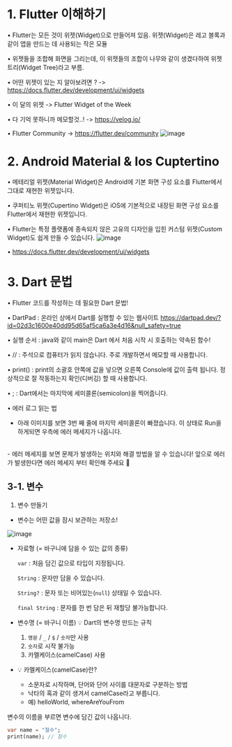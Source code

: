 # 1. Flutter 이해하기
• Flutter는 모든 것이 위젯(Widget)으로 만들어져 있음. 위젯(Widget)은 레고 블록과 같이 앱을 만드는 데 사용되는 작은 모듈

• 위젯들을 조합해 화면을 그리는데, 이 위젯들의 조합이 나무와 같이 생겼다하여 위젯트리(Widget Tree)라고 부름.

• 어떤 위젯이 있는 지 알아보려면 ? -> https://docs.flutter.dev/development/ui/widgets

• 이 달의 위젯 -> Flutter Widget of the Week

• 다 기억 못하니까 메모할것..! -> https://velog.io/

• Flutter Community -> https://flutter.dev/community
![image](https://user-images.githubusercontent.com/30613069/172087473-eea1a850-574a-454c-8830-3e1f6beff7dd.png)


# 2. Android Material & Ios Cuptertino
• 메테리얼 위젯(Material Widget)은 Android에 기본 화면 구성 요소를 Flutter에서 그대로 재현한 위젯입니다.

• 쿠퍼티노 위젯(Cupertino Widget)은 iOS에 기본적으로 내장된 화면 구성 요소를 Flutter에서 재현한 위젯입니다.

• Flutter는 특정 플랫폼에 종속되지 않은 고유의 디자인을 입힌 커스텀 위젯(Custom Widget)도 쉽게 만들 수 있습니다.
![image](https://user-images.githubusercontent.com/30613069/172087497-2c7efccb-6485-442b-91d7-b122e7b56726.png)

•  https://docs.flutter.dev/development/ui/widgets

# 3. Dart 문법
• Flutter 코드를 작성하는 데 필요한 Dart 문법!

• DartPad : 온라인 상에서 Dart를 실행할 수 있는 웹사이트
https://dartpad.dev/?id=02d3c1600e40dd95d65af5ca6a3e4d16&null_safety=true

• 실행 순서 : java와 같이 main은 Dart 에서 처음 시작 시 호출하는 약속된 함수!

• // : 주석으로 컴퓨터가 읽지 않습니다. 주로 개발하면서 메모할 때 사용합니다.

• print() : print의 소괄호 안쪽에 값을 넣으면 오른쪽 Console에 값이 출력 됩니다. 정상적으로 잘 작동하는지 확인(디버깅) 할 때 사용합니다.

• ; : Dart에서는 마지막에 세미콜론(semicolon)을 찍어줍니다.

• 에러 로그 읽는 법
<br/>
  - 아래 이미지를 보면 3번 째 줄에 마지막 세미콜론이 빠졌습니다. 이 상태로 Run을 하게되면 우측에 에러 메세지가 나옵니다.
  <br/>
  - 에러 메세지를 보면 문제가 발생하는 위치와 해결 방법을 알 수 있습니다! 앞으로 에러가 발생한다면 에러 메세지 부터 확인해 주세요 🙂
<br/>

## 3-1. 변수
1. 변수 만들기
- 변수는 어떤 값을 잠시 보관하는 저장소!

![image](https://user-images.githubusercontent.com/30613069/172087639-48656b3f-60e2-42d7-9874-0b709a7a72ad.png)

- 자료형 (= 바구니에 담을 수 있는 값의 종류)

  `var` : 처음 담긴 값으로 타입이 지정됩니다.

  `String` : 문자만 담을 수 있습니다.

  `String?` : 문자 또는 비어있는(`null`) 상태일 수 있습니다.

  `final String` : 문자를 한 번 담은 뒤 재할당 불가능합니다.

- 변수명 (= 바구니 이름)
  💡 Dart의 변수명 만드는 규칙
  1. `영문` / `_` / `$` / `숫자`만 사용
  2. `숫자`로 시작 불가능
  3. 카멜케이스(camelCase) 사용

- 💡 카멜케이스(camelCase)란?
  - 소문자로 시작하며, 단어와 단어 사이를 대문자로 구분하는 방법
  - 낙타의 혹과 같이 생겨서 camelCase라고 부릅니다.
  - 예) helloWorld, whereAreYouFrom

변수의 이름을 부르면 변수에 담긴 값이 나옵니다.

```dart
var name = "철수";
print(name); // 철수
```

